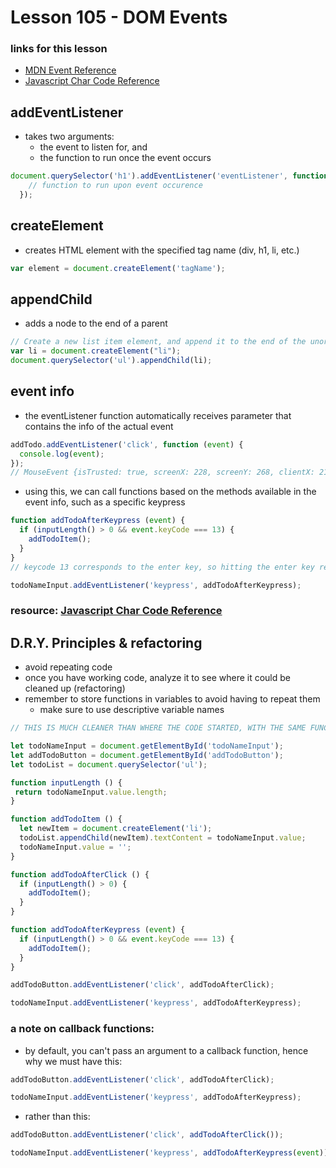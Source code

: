 # Lesson 105 - DOM Events
### links for this lesson
- [MDN Event Reference](https://developer.mozilla.org/en-US/docs/Web/Events)
- [Javascript Char Code Reference](https://www.cambiaresearch.com/articles/15/javascript-char-codes-key-codes)

## addEventListener
- takes two arguments:
    - the event to listen for, and
    - the function to run once the event occurs

```javascript
document.querySelector('h1').addEventListener('eventListener', function {
    // function to run upon event occurence
  });
```

## createElement
- creates HTML element with the specified tag name (div, h1, li, etc.)

```javascript
var element = document.createElement('tagName');
```

## appendChild
- adds a node to the end of a parent

```javascript
// Create a new list item element, and append it to the end of the unordered list parent
var li = document.createElement("li");
document.querySelector('ul').appendChild(li);
```

## event info
- the eventListener function automatically receives parameter that contains the info of the actual event

```javascript
addTodo.addEventListener('click', function (event) {   
  console.log(event);
});
// MouseEvent {isTrusted: true, screenX: 228, screenY: 268, clientX: 212, clientY: 136, …}
```

- using this, we can call functions based on the methods available in the event info, such as a specific keypress

```javascript
function addTodoAfterKeypress (event) {
  if (inputLength() > 0 && event.keyCode === 13) {
    addTodoItem();
  }
}
// keycode 13 corresponds to the enter key, so hitting the enter key records the new todo item

todoNameInput.addEventListener('keypress', addTodoAfterKeypress);
```

### resource: [Javascript Char Code Reference](https://www.cambiaresearch.com/articles/15/javascript-char-codes-key-codes)


## D.R.Y. Principles & refactoring
- avoid repeating code
- once you have working code, analyze it to see where it could be cleaned up (refactoring)
- remember to store functions in variables to avoid having to repeat them
    - make sure to use descriptive variable names

```javascript
// THIS IS MUCH CLEANER THAN WHERE THE CODE STARTED, WITH THE SAME FUNCTIONS BEING WRITTEN REPEATEDLY

let todoNameInput = document.getElementById('todoNameInput');
let addTodoButton = document.getElementById('addTodoButton');
let todoList = document.querySelector('ul');

function inputLength () {
 return todoNameInput.value.length; 
}

function addTodoItem () {
  let newItem = document.createElement('li');
  todoList.appendChild(newItem).textContent = todoNameInput.value;
  todoNameInput.value = '';
}

function addTodoAfterClick () {
  if (inputLength() > 0) {
    addTodoItem();
  }
}

function addTodoAfterKeypress (event) {
  if (inputLength() > 0 && event.keyCode === 13) {
    addTodoItem();
  }
}

addTodoButton.addEventListener('click', addTodoAfterClick);

todoNameInput.addEventListener('keypress', addTodoAfterKeypress);

```

### a note on callback functions:
- by default, you can't pass an argument to a callback function, hence why we must have this:
```javascript
addTodoButton.addEventListener('click', addTodoAfterClick);

todoNameInput.addEventListener('keypress', addTodoAfterKeypress);

```
- rather than this:
```javascript
addTodoButton.addEventListener('click', addTodoAfterClick());

todoNameInput.addEventListener('keypress', addTodoAfterKeypress(event));

```

